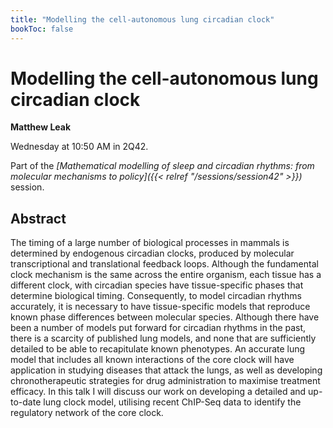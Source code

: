 ```yaml
---
title: "Modelling the cell-autonomous lung circadian clock"
bookToc: false
---
```


# Modelling the cell-autonomous lung circadian clock

**Matthew Leak**

Wednesday at 10:50 AM in 2Q42.

Part of the *[Mathematical modelling of sleep and circadian rhythms: from molecular mechanisms to policy]({{< relref "/sessions/session42" >}})* session.

## Abstract

The timing of a large number of biological processes in mammals is determined by endogenous circadian clocks, produced by molecular transcriptional and translational feedback loops. Although the fundamental clock mechanism is the same across the entire organism, each tissue has a different clock, with circadian species have tissue-specific phases that determine biological timing. Consequently, to model circadian rhythms accurately, it is necessary to have tissue-specific models that reproduce known phase differences between molecular species. Although there have been a number of models put forward for circadian rhythms in the past, there is a scarcity of published lung models, and none that are sufficiently detailed to be able to recapitulate known phenotypes. An accurate lung model that includes all known interactions of the core clock will have application in studying diseases that attack the lungs, as well as developing chronotherapeutic strategies for drug administration to maximise treatment efficacy. In this talk I will discuss our work on developing a detailed and up-to-date lung clock model, utilising recent ChIP-Seq data to identify the regulatory network of the core clock.


